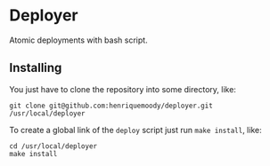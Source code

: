 Deployer
========

Atomic deployments with bash script.

Installing
----------

You just have to clone the repository into some directory, like:

    git clone git@github.com:henriquemoody/deployer.git /usr/local/deployer

To create a global link of the `deploy` script just run `make install`, like:

    cd /usr/local/deployer
    make install

